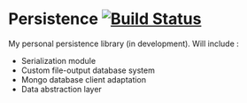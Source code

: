 # Persistence [![Build Status](https://travis-ci.org/samcarpentier/serializer.svg?branch=master)](https://travis-ci.org/samcarpentier/serializer)

My personal persistence library (in development). Will include : 

* Serialization module
* Custom file-output database system
* Mongo database client adaptation
* Data abstraction layer
